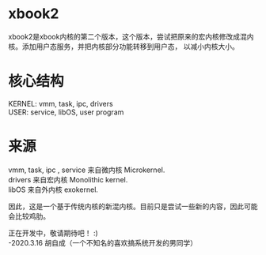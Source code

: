 # xbook2
xbook2是xbook内核的第二个版本，这个版本，尝试把原来的宏内核修改成混内核。添加用户态服务，并把内核部分功能转移到用户态，
以减小内核大小。

# 核心结构
KERNEL: vmm, task, ipc, drivers  
USER: service, libOS, user program  

# 来源
vmm, task, ipc , service 来自微内核 Microkernel.   
drivers 来自宏内核 Monolithic kernel.  
libOS 来自外内核 exokernel.  

因此，这是一个基于传统内核的新混内核。目前只是尝试一些新的内容，因此可能会比较鸡肋。

正在开发中，敬请期待吧！ :)  
-2020.3.16 胡自成（一个不知名的喜欢搞系统开发的男同学）